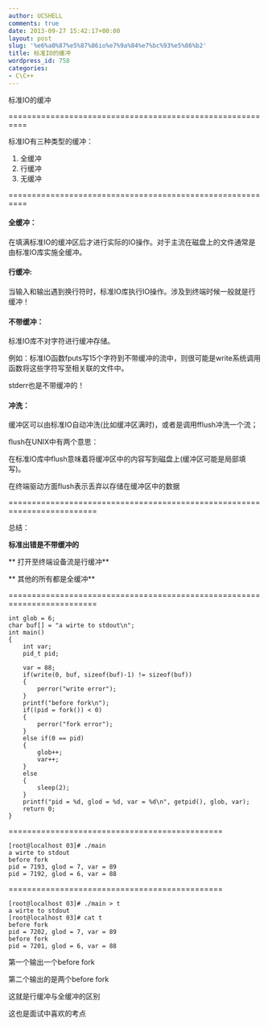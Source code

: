 ```yaml
---
author: UCSHELL
comments: true
date: 2013-09-27 15:42:17+00:00
layout: post
slug: '%e6%a0%87%e5%87%86io%e7%9a%84%e7%bc%93%e5%86%b2'
title: 标准IO的缓冲
wordpress_id: 758
categories:
- C\C++
---
```


标准IO的缓冲

==========================================================

标准IO有三种类型的缓冲：
1. 全缓冲
2. 行缓冲
3. 无缓冲

==========================================================

#### 全缓冲：

在填满标准IO的缓冲区后才进行实际的IO操作。对于主流在磁盘上的文件通常是由标准IO库实施全缓冲。
#### 行缓冲:
当输入和输出遇到换行符时，标准IO库执行IO操作。涉及到终端时候一般就是行缓冲！
#### 不带缓冲：
标准IO库不对字符进行缓冲存储。

例如：标准IO函数fputs写15个字符到不带缓冲的流中，则很可能是write系统调用函数将这些字符写至相关联的文件中。

stderr也是不带缓冲的！

#### 冲洗：

缓冲区可以由标准IO自动冲洗(比如缓冲区满时)，或者是调用fflush冲洗一个流；

flush在UNIX中有两个意思：

在标准IO库中flush意味着将缓冲区中的内容写到磁盘上(缓冲区可能是局部填写)。

在终端驱动方面flush表示丢弃以存储在缓冲区中的数据

=========================================================================

总结：

**标准出错是不带缓冲的**

** 打开至终端设备流是行缓冲**

** 其他的所有都是全缓冲**

=========================================================================

    
    int glob = 6;
    char buf[] = "a wirte to stdout\n";
    int main()
    {
    	int var;
    	pid_t pid;
    
    	var = 88;
    	if(write(0, buf, sizeof(buf)-1) != sizeof(buf))
    	{
    		perror("write error");
    	}
    	printf("before fork\n");
    	if((pid = fork()) < 0)
    	{
    		perror("fork error");
    	}
    	else if(0 == pid)
    	{
    		glob++;
    		var++;
    	}
    	else
    	{
    		sleep(2);
    	}
    	printf("pid = %d, glod = %d, var = %d\n", getpid(), glob, var);
    	return 0;
    }


==============================================

    [root@localhost 03]# ./main
    a wirte to stdout
    before fork
    pid = 7193, glod = 7, var = 89
    pid = 7192, glod = 6, var = 88
    
==============================================

    [root@localhost 03]# ./main > t
    a wirte to stdout
    [root@localhost 03]# cat t
    before fork
    pid = 7202, glod = 7, var = 89
    before fork
    pid = 7201, glod = 6, var = 88

第一个输出一个before fork

第二个输出的是两个before fork

这就是行缓冲与全缓冲的区别

这也是面试中喜欢的考点
